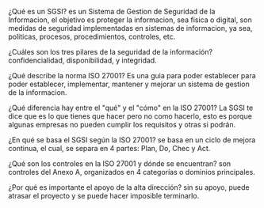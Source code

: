 ¿Qué es un SGSI?
es un Sistema de Gestion de Seguridad de la Informacion, el objetivo es proteger la informacion, sea fisica
o digital, son medidas de seguridad implementadas en sistemas de informacion, ya sea, politicas, procesos, procedimientos, controles, etc.

¿Cuáles son los tres pilares de la seguridad de la información?
confidencialidad, disponibilidad, y integridad.

¿Qué describe la norma ISO 27001?
Es una guia para poder establecer para poder establecer, implementar, mantener y mejorar un sistema de gestion de la informacion.

¿Qué diferencia hay entre el "qué" y el "cómo" en la ISO 27001?
La SGSI te dice que es lo que tienes que hacer pero no como hacerlo, esto es porque algunas empresas no pueden cumplir los requisitos y otras si podrán.

¿En qué se basa el SGSI según la ISO 27001?
se basa en un ciclo de mejora continua, el cual, se separa en 4 partes: Plan, Do, Chec y Act.

¿Qué son los controles en la ISO 27001 y dónde se encuentran? 
 son controles del Anexo A, organizados en 4 categorías o dominios principales.

¿Por qué es importante el apoyo de la alta dirección?
sin su apoyo, puede atrasar el proyecto y se puede hacer imposible terminarlo.
